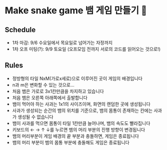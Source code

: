 # Make snake game 뱀 게임 만들기 🐍

## Schedule
* 1차 마감: 9/6 수요일에서 목요일로 넘어가는 자정까지
* 1차 오프 미팅(?): 9/9 토요일 (오프모임 전까지 서로의 코드를 읽어오는 것으로!)

## Rules
- 정방형의 타일 NxM(가로x세로)으로 이루어진 곳이 게임의 배경입니다
- n과 m은 변화할 수 있는 것으로...
- 처음 뱀은 가로로 3x1칸만큼을 차지하고 있습니다
- 처음 뱀은 오른쪽 아래쪽에서 출발합니다
- 뱀이 먹어야 하는 사과는 1x1의 사이즈이며, 화면의 랜덤한 곳에 생성됩니다
- 사과가 생성되는 순간의 뱀의 위치를 기준으로, 뱀의 몸통이 존재하는 칸에는 사과가 생성될 수 없습니다
- 뱀이 사과를 먹으면 몸통이 타일 1칸만큼 늘어나며, 뱀의 속도도 빨라집니다
- 키보드의 ← → ↑ ↓를 누르면 뱀의 머리 부분의 진행 방향이 변경됩니다
- 뱀의 머리부분이 게임 배경의 끝 부분과 충돌하면, 게임은 종료됩니다
- 뱀의 머리 부분이 뱀의 몸통 부분에 충돌해도 게임은 종료됩니다